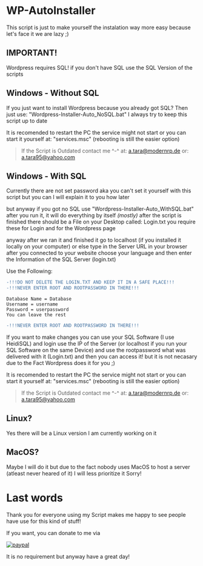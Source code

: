 # WP-AutoInstaller

This script is just to make yourself the instalation way more easy because let's face it we are lazy ;)

## IMPORTANT!

Wordpress requires SQL! if you don't have SQL use the SQL Version of the scripts

## Windows - Without SQL

If you just want to install Wordpress because you already got SQL? Then just use: "Wordpress-Installer-Auto_NoSQL.bat" I always try to keep this script up to date

It is recomended to restart the PC the service might not start or you can start it yourself at: "services.msc" (rebooting is still the easier option)

>If the Script is Outdated contact me ^-^ at: [a.tara@modernrp.de](mailto:a.tara@modernrp.de) or: [a.tara95@yahoo.com](mailto:a.tara95@yahoo.com)

## Windows - With SQL

Currently there are not set password aka you can't set it yourself with this script but you can I will explain it to you how later

but anyway if you got no SQL use "Wordpress-Installer-Auto_WithSQL.bat" after you run it, it will do everything by itself *(mostly)* after the script is finished there should be a File on your Desktop called: Login.txt you require these for Login and for the Wordpress page

anyway after we ran it and finished it go to localhost (if you installed it locally on your computer) or else type in the Server URL in your browser
after you connected to your website choose your language and then enter the Information of the SQL Server (login.txt)

Use the Following:
```diff
-!!!DO NOT DELETE THE LOGIN.TXT AND KEEP IT IN A SAFE PLACE!!!
-!!!NEVER ENTER ROOT AND ROOTPASSWORD IN THERE!!!
```
```
Database Name = Database
Username = username
Password = userpassword
You can leave the rest
```
```diff
-!!!NEVER ENTER ROOT AND ROOTPASSWORD IN THERE!!!
```

If you want to make changes you can use your SQL Software (I use HeidiSQL) and login use the IP of the Server (or localhost if you run your SQL Software on the same Device) and use the rootpassword what was delivered with it (Login.txt) and then you can access it! but it is not necasary due to the Fact Wordpress does it for you ;)

It is recomended to restart the PC the service might not start or you can start it yourself at: "services.msc" (rebooting is still the easier option)

>If the Script is Outdated contact me ^-^ at: [a.tara@modernrp.de](mailto:a.tara@modernrp.de) or: [a.tara95@yahoo.com](mailto:a.tara95@yahoo.com)

## Linux?

Yes there will be a Linux version I am currently working on it

## MacOS?

Maybe I will do it but due to the fact nobody uses MacOS to host a server (atleast never heared of it) I will less prioritize it Sorry!

# Last words

Thank you for everyone using my Script makes me happy to see people have use for this kind of stuff!

If you want, you can donate to me via

[![paypal](https://raw.githubusercontent.com/stefan-niedermann/paypal-donate-button/master/paypal-donate-button.png)](https://www.paypal.com/donate/?hosted_button_id=BU4LRWHL9RN5E)

It is no requirement but anyway have a great day!
